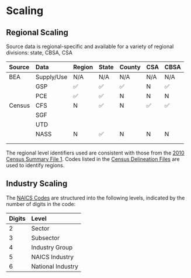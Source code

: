 # Scaling

## Regional Scaling

Source data is regional-specific and available for a variety of regional divisions: state, CBSA, CSA

| Source | Data         | Region | State | County | CSA | CBSA |
|:-------|:-------------|:-------|:------|:-------|:----|:-----|
| BEA    |   Supply/Use | N/A    | N/A   | N/A    | N/A | N/A  |
|        |   GSP        | ✅      | ✅     | ✅      | N   | ✅    |
|        |   PCE        | ✅      | ✅     | N      | N   | N    |
| Census |   CFS        | N      | ✅     | N      | ✅   | ✅    |
|        |   SGF        |        |       |        |     |      |
|        |   UTD        |        |       |        |     |      |
|        |   NASS       | N      | ✅     | N      | N   | N    |
|        |              |        |       |        |     |      |
|        |              |        |       |        |     |      |

The regional level identifiers used are consistent with those from the [2010 Census Summary File 1](https://usa.ipums.org/usa/resources/voliii/pubdocs/2010/Technical%20Documentation/sf1.pdf).
Codes listed in the [Census Delineation Files](https://www.census.gov/geographies/reference-files/time-series/demo/metro-micro/delineation-files.html) are used to identify regions.

## Industry Scaling

The [NAICS Codes](https://www.census.gov/programs-surveys/economic-census/guidance/understanding-naics.html) are structured into the following levels, indicated by the number of digits in the code:

| Digits | Level             |
|--------|:------------------|
| 2      | Sector            |
| 3      | Subsector         |
| 4      | Industry Group    |
| 5      | NAICS Industry    |
| 6      | National Industry |